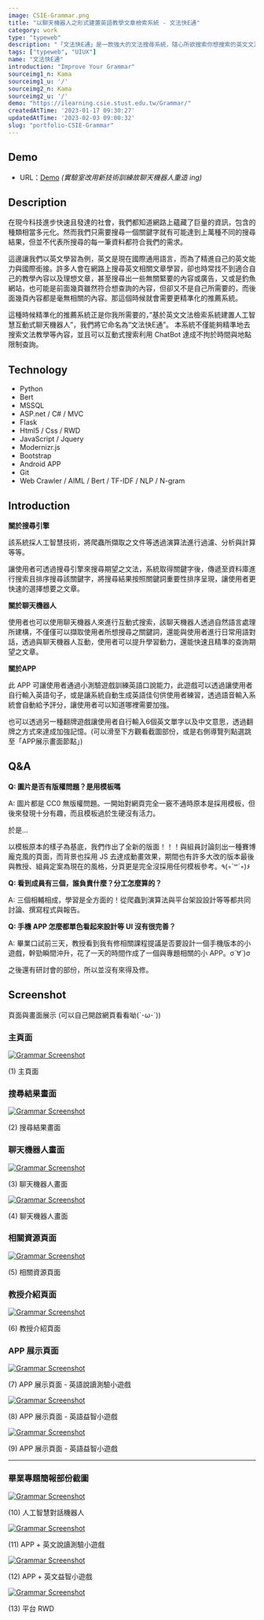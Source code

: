 ```yaml
---
image: CSIE-Grammar.png
title: "以聊天機器人之形式建置英語教學文章檢索系統 - 文法快E通"
category: work
type: "typeweb"
description: "「文法快E通」是一款強大的文法搜尋系統，隨心所欲搜索你想搜索的英文文法教學。在現今科技進步飛速且發達的世代，於網路上蘊藏了巨量的資訊，包含的種類相當多元化。然而我們只需要搜尋一個關鍵字就有可能達到上億種不同的資料結果，但是，不代表所搜尋的每一筆資料或是結果都符合使用者需求。讓我們以英文學習為例，英文是國際通用語言，而為了精進自己的英文能力與國際銜接。許多使用者會在網路上搜尋英文相關文章學習，卻也時常找不到適合自己的教學內容以及理想文章，甚至搜尋出一些無關緊要的內容或廣告，這時候就需要我們團隊所研發的「文法快E通」。"
tags: ["typeweb", "UIUX"]
name: "文法快E通"
introduction: "Improve Your Grammar"
sourceimg1_n: Kama
sourceimg1_u: '/'
sourceimg2_n: Kama
sourceimg2_u: '/'
demo: "https://ilearning.csie.stust.edu.tw/Grammar/"
createdAtTime: '2023-01-17 09:30:27'
updatedAtTime: '2023-02-03 09:00:32'
slug: "portfolio-CSIE-Grammar"
---
```



## Demo
- URL：[Demo](https://ilearning.csie.stust.edu.tw/Grammar/)
*(實驗室改用新技術訓練故聊天機器人重造 ing)*

## Description
在現今科技進步快速且發達的社會，我們都知道網路上蘊藏了巨量的資訊，包含的種類相當多元化。然而我們只需要搜尋一個關鍵字就有可能達到上萬種不同的搜尋結果，但並不代表所搜尋的每一筆資料都符合我們的需求。

這邊讓我們以英文學習為例，英文是現在國際通用語言，而為了精進自己的英文能力與國際銜接。許多人會在網路上搜尋英文相關文章學習，卻也時常找不到適合自己的教學內容以及理想文章，甚至搜尋出一些無關緊要的內容或廣告，又或是釣魚網站，也可能是前面幾頁雖然符合想查詢的內容，但卻又不是自己所需要的，而後面幾頁內容都是毫無相關的內容。那這個時候就會需要更精準化的推薦系統。

這種時候精準化的推薦系統正是你我所需要的，”基於英文文法檢索系統建置人工智慧互動式聊天機器人”，我們將它命名為”文法快E通”。
本系統不僅能夠精準地去搜索文法教學等內容，並且可以互動式搜索利用 ChatBot 達成不拘於時間與地點限制查詢。

## Technology
- Python
- Bert
- MSSQL
- ASP.net / C# / MVC
- Flask
- Html5 / Css / RWD
- JavaScript / Jquery
- Modernizr.js
- Bootstrap
- Android APP
- Git
- Web Crawler / AIML / Bert / TF-IDF / NLP / N-gram

## Introduction

**關於搜尋引擎**

該系統採人工智慧技術，將爬蟲所擷取之文件等透過演算法進行過濾、分析與計算等等。

讓使用者可透過搜尋引擎來搜尋期望之文法，系統取得關鍵字後，傳遞至資料庫進行搜索且排序搜尋該關鍵字，將搜尋結果按照關鍵詞重要性排序呈現，讓使用者更快速的選擇想要之文章。

**關於聊天機器人**

使用者也可以使用聊天機器人來進行互動式搜索，該聊天機器人透過自然語言處理所建構，不僅僅可以擷取使用者所想搜尋之關鍵詞，還能與使用者進行日常用語對話，透過與聊天機器人互動，使用者可以提升學習動力，還能快速且精準的查詢期望之文章。

**關於APP**

此 APP 可讓使用者通過小測驗遊戲訓練英語口說能力，此遊戲可以透過讓使用者自行輸入英語句子，或是讓系統自動生成英語佳句供使用者練習，透過語音輸入系統會自動給予評分，讓使用者可以知道哪裡需要加強。

也可以透過另一種翻牌遊戲讓使用者自行輸入6個英文單字以及中文意思，透過翻牌之方式來達成加強記憶。(可以滑至下方觀看截圖部份，或是右側導覽列點選跳至「APP展示畫面節點」)

## Q&A

**Q: 圖片是否有版權問題？是用模板嗎**

A: 圖片都是 CC0 無版權問題。一開始對網頁完全一竅不通時原本是採用模板，但後來發現十分有趣，而且模板過於生硬沒有活力。

於是...

以模板原本的樣子為基底，我們作出了全新的版面！！！與組員討論刻出一種賽博龐克風的頁面，而背景也採用 JS 去達成動畫效果，期間也有許多大改的版本最後與教授、組員定案為現在的風格，分頁更是完全沒採用任何模板參考。٩(◦`꒳´◦)۶

**Q: 看到成員有三個，誰負責什麼？分工怎麼算的？**

A: 三個相輔相成，學習是全方面的！從爬蟲到演算法與平台架設設計等等都共同討論、撰寫程式與報告。

**Q: 手機 APP 怎麼都單色看起來設計等 UI 沒有很完善？**

A: 畢業口試前三天，教授看到我有修相關課程提議是否要設計一個手機版本的小遊戲，幹勁瞬間沖升，花了一天的時間作成了一個與專題相關的小 APP。σ`∀´)σ

之後還有研討會的部份，所以並沒有來得及修。

## Screenshot
頁面與畫面展示 (可以自己開啟網頁看看呦(´･ω･`))

### 主頁面
<a href="/blog/CSIE-Grammar-1.png" target="_blank">

![Grammar Screenshot](/blog/CSIE-Grammar-1.png "Index")

</a>
<p class="img-origin mt-1 mb-3 text-center">(1) 主頁面</p>

### 搜尋結果畫面
<a href="/blog/CSIE-Grammar-2.png" target="_blank">

![Grammar Screenshot](/blog/CSIE-Grammar-2.png "Index Search")

</a>
<p class="img-origin mt-1 mb-3 text-center">(2) 搜尋結果畫面</p>

### 聊天機器人畫面
<a href="/blog/CSIE-Grammar-3.png" target="_blank">

![Grammar Screenshot](/blog/CSIE-Grammar-3.png "ChatBot")

</a>
<p class="img-origin mt-1 mb-3 text-center">(3) 聊天機器人畫面</p>

<a href="/blog/CSIE-Grammar-4.png" target="_blank">

![Grammar Screenshot](/blog/CSIE-Grammar-4.png "ChatBot")

</a>
<p class="img-origin mt-1 mb-3 text-center">(4) 聊天機器人畫面</p>


### 相關資源頁面
<a href="/blog/CSIE-Grammar-5.png" target="_blank">

![Grammar Screenshot](/blog/CSIE-Grammar-5.png "Related resources")

</a>
<p class="img-origin mt-1 mb-3 text-center">(5) 相關資源頁面</p>


### 教授介紹頁面
<a href="/blog/CSIE-Grammar-6.png" target="_blank">

![Grammar Screenshot](/blog/CSIE-Grammar-6.png "Introducing the professor's page")

</a>
<p class="img-origin mt-1 mb-3 text-center">(6) 教授介紹頁面</p>

### APP 展示頁面
<a href="/blog/CSIE-Grammar-7.png" target="_blank">

![Grammar Screenshot](/blog/CSIE-Grammar-7.png "APP Game1")

</a>
<p class="img-origin mt-1 mb-3 text-center">(7) APP 展示頁面 - 英語說讀測驗小遊戲</p>

<a href="/blog/CSIE-Grammar-8.png" target="_blank">

![Grammar Screenshot](/blog/CSIE-Grammar-8.png "APP Game2")

</a>
<p class="img-origin mt-1 mb-3 text-center">(8) APP 展示頁面 - 英語益智小遊戲</p>

<a href="/blog/CSIE-Grammar-9.png" target="_blank">

![Grammar Screenshot](/blog/CSIE-Grammar-9.png "APP Game3")

</a>
<p class="img-origin mt-1 mb-3 text-center">(9) APP 展示頁面 - 英語益智小遊戲</p>

---

### 畢業專題簡報部份截圖
<a href="/blog/CSIE-Grammar-10.png" target="_blank">

![Grammar Screenshot](/blog/CSIE-Grammar-10.png "Student Graduation Project")

</a>
<p class="img-origin mt-1 mb-3 text-center">(10) 人工智慧對話機器人</p>

<a href="/blog/CSIE-Grammar-11.png" target="_blank">

![Grammar Screenshot](/blog/CSIE-Grammar-11.png "Student Graduation Project")

</a>
<p class="img-origin mt-1 mb-3 text-center">(11) APP + 英文說讀測驗小遊戲</p>

<a href="/blog/CSIE-Grammar-12.png" target="_blank">

![Grammar Screenshot](/blog/CSIE-Grammar-12.png "Student Graduation Project")

</a>
<p class="img-origin mt-1 mb-3 text-center">(12) APP + 英文益智小遊戲</p>

<a href="/blog/CSIE-Grammar-13.png" target="_blank">

![Grammar Screenshot](/blog/CSIE-Grammar-13.png "Student Graduation Project")

</a>
<p class="img-origin mt-1 mb-3 text-center">(13) 平台 RWD</p>